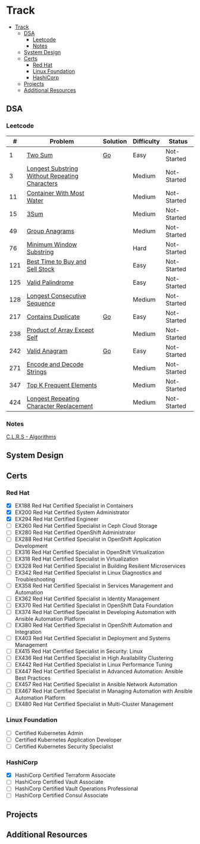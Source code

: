 # Track

<!--toc:start-->
- [Track](#track)
  - [DSA](#dsa)
    - [Leetcode](#leetcode)
    - [Notes](#notes)
  - [System Design](#system-design)
  - [Certs](#certs)
    - [Red Hat](#red-hat)
    - [Linux Foundation](#linux-foundation)
    - [HashiCorp](#hashicorp)
  - [Projects](#projects)
  - [Additional Resources](#additional-resources)
<!--toc:end-->

## DSA

### Leetcode
| # | Problem | Solution | Difficulty | Status |
|---|---------|----------|------------|--------|
|1|[Two Sum](./dsa/lc/0001/)|[Go](./dsa/lc/0001/go/twoSum.go)|Easy|Not-Started|
|3|[Longest Substring Without Repeating Characters](./dsa/lc/0003/)||Medium|Not-Started|
|11|[Container With Most Water](./dsa/lc/0011/)||Medium|Not-Started|
|15|[3Sum](./dsa/lc/0015/)||Medium|Not-Started|
|49|[Group Anagrams](./dsa/lc/0049/)||Medium|Not-Started|
|76|[Minimum Window Substring](./dsa/lc/0076/)||Hard|Not-Started|
|121|[Best Time to Buy and Sell Stock](./dsa/lc/0121/)||Easy|Not-Started|
|125|[Valid Palindrome](./dsa/lc/0125/)||Easy|Not-Started|
|128|[Longest Consecutive Sequence](./dsa/lc/0128/)||Medium|Not-Started|
|217|[Contains Duplicate](./dsa/lc/0217/)|[Go](./dsa/lc/0217/go/containsDuplicate.go)|Easy|Not-Started|
|238|[Product of Array Except Self](./dsa/lc/0238/)||Medium|Not-Started|
|242|[Valid Anagram](./dsa/lc/0242/)|[Go](./dsa/lc/0242/go/validAnagram.go)|Easy|Not-Started|
|271|[Encode and Decode Strings](./dsa/lc/0271/)||Medium|Not-Started|
|347|[Top K Frequent Elements](./dsa/lc/0347/)||Medium|Not-Started|
|424|[Longest Repeating Character Replacement](./dsa/lc/0424/)||Medium|Not-Started|

### Notes
[C.L.R.S - Algorithms](./dsa/notes/clrs/README.md)

## System Design

## Certs

### Red Hat
- [x] EX188 Red Hat Certified Specialist in Containers
- [x] EX200 Red Hat Certified System Administrator
- [x] EX294 Red Hat Certified Engineer
- [ ] EX260 Red Hat Certified Specialist in Ceph Cloud Storage
- [ ] EX280 Red Hat Certified OpenShift Administrator
- [ ] EX288 Red Hat Certified Specialist in OpenShift Application Development
- [ ] EX316 Red Hat Certified Specialist in OpenShift Virtualization
- [ ] EX318 Red Hat Certified Specialist in Virtualization
- [ ] EX328 Red Hat Certified Specialist in Building Resilient Microservices
- [ ] EX342 Red Hat Certified Specialist in Linux Diagnostics and Troubleshooting
- [ ] EX358 Red Hat Certified Specialist in Services Management and Automation
- [ ] EX362 Red Hat Certified Specialist in Identity Management
- [ ] EX370 Red Hat Certified Specialist in OpenShift Data Foundation
- [ ] EX374 Red Hat Certified Specialist in Developing Automation with Ansible Automation Platform
- [ ] EX380 Red Hat Certified Specialist in OpenShift Automation and Integration
- [ ] EX403 Red Hat Certified Specialist in Deployment and Systems Management
- [ ] EX415 Red Hat Certified Specialist in Security: Linux
- [ ] EX436 Red Hat Certified Specialist in High Availability Clustering
- [ ] EX442 Red Hat Certified Specialist in Linux Performance Tuning
- [ ] EX447 Red Hat Certified Specialist in Advanced Automation: Ansible Best Practices
- [ ] EX457 Red Hat Certified Specialist in Ansible Network Automation
- [ ] EX467 Red Hat Certified Specialist in Managing Automation with Ansible Automation Platform 
- [ ] EX480 Red Hat Certified Specialist in Multi-Cluster Management

### Linux Foundation
- [ ] Certified Kubernetes Admin
- [ ] Certified Kubernetes Application Developer
- [ ] Certified Kubernetes Security Specialist

### HashiCorp
- [x] HashiCorp Certified Terraform Associate
- [ ] HashiCorp Certified Vault Associate
- [ ] HashiCorp Certified Vault Operations Professional
- [ ] HashiCorp Certified Consul Associate

## Projects

## Additional Resources
